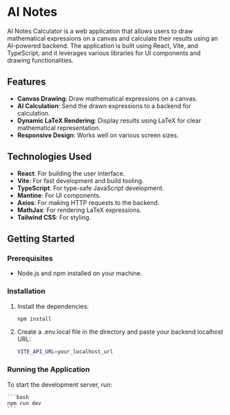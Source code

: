 # AI Notes

AI Notes Calculator is a web application that allows users to draw mathematical expressions on a canvas and calculate their results using an AI-powered backend. The application is built using React, Vite, and TypeScript, and it leverages various libraries for UI components and drawing functionalities.

## Features

- **Canvas Drawing**: Draw mathematical expressions on a canvas.
- **AI Calculation**: Send the drawn expressions to a backend for calculation.
- **Dynamic LaTeX Rendering**: Display results using LaTeX for clear mathematical representation.
- **Responsive Design**: Works well on various screen sizes.

## Technologies Used

- **React**: For building the user interface.
- **Vite**: For fast development and build tooling.
- **TypeScript**: For type-safe JavaScript development.
- **Mantine**: For UI components.
- **Axios**: For making HTTP requests to the backend.
- **MathJax**: For rendering LaTeX expressions.
- **Tailwind CSS**: For styling.

## Getting Started

### Prerequisites

- Node.js and npm installed on your machine.

### Installation


1. Install the dependencies:

   ```bash
   npm install
   ```

2. Create a .env.local file in the directory and paste your backend localhost URL:
    
    ```bash
    VITE_API_URL=your_localhost_url
    ```

### Running the Application

To start the development server, run:
    
    ```bash
    npm run dev
    ```